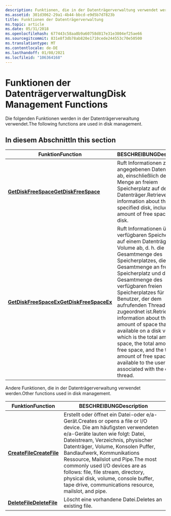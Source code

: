 ```yaml
---
description: Funktionen, die in der Datenträgerverwaltung verwendet werden
ms.assetid: 301d3062-29a1-4b44-bbcd-e9d5b7d7823b
title: Funktionen der Datenträgerverwaltung
ms.topic: article
ms.date: 05/31/2018
ms.openlocfilehash: 677443c58aa8b9a60758d817e31e3804ef25ae66
ms.sourcegitcommit: 831e8f3db78ab820e1710cede244553c70e50500
ms.translationtype: MT
ms.contentlocale: de-DE
ms.lasthandoff: 01/08/2021
ms.locfileid: "106364168"
---
```

# <a name="disk-management-functions"></a><span data-ttu-id="9730a-103">Funktionen der Datenträgerverwaltung</span><span class="sxs-lookup"><span data-stu-id="9730a-103">Disk Management Functions</span></span>

<span data-ttu-id="9730a-104">Die folgenden Funktionen werden in der Datenträgerverwaltung verwendet.</span><span class="sxs-lookup"><span data-stu-id="9730a-104">The following functions are used in disk management.</span></span>

## <a name="in-this-section"></a><span data-ttu-id="9730a-105">In diesem Abschnitt</span><span class="sxs-lookup"><span data-stu-id="9730a-105">In this section</span></span>



| <span data-ttu-id="9730a-106">Funktion</span><span class="sxs-lookup"><span data-stu-id="9730a-106">Function</span></span>                                                    | <span data-ttu-id="9730a-107">BESCHREIBUNG</span><span class="sxs-lookup"><span data-stu-id="9730a-107">Description</span></span>                                                                                                                                                                                                                                                             |
|-------------------------------------------------------------|-------------------------------------------------------------------------------------------------------------------------------------------------------------------------------------------------------------------------------------------------------------------------|
| [<span data-ttu-id="9730a-108">**GetDiskFreeSpace**</span><span class="sxs-lookup"><span data-stu-id="9730a-108">**GetDiskFreeSpace**</span></span>](/windows/desktop/api/FileAPI/nf-fileapi-getdiskfreespacea)<br/>     | <span data-ttu-id="9730a-109">Ruft Informationen zum angegebenen Datenträger ab, einschließlich der Menge an freiem Speicherplatz auf dem Datenträger.</span><span class="sxs-lookup"><span data-stu-id="9730a-109">Retrieves information about the specified disk, including the amount of free space on the disk.</span></span><br/>                                                                                                                                                              |
| [<span data-ttu-id="9730a-110">**GetDiskFreeSpaceEx**</span><span class="sxs-lookup"><span data-stu-id="9730a-110">**GetDiskFreeSpaceEx**</span></span>](/windows/desktop/api/FileAPI/nf-fileapi-getdiskfreespaceexa)<br/> | <span data-ttu-id="9730a-111">Ruft Informationen über den verfügbaren Speicherplatz auf einem Datenträger Volume ab, d. h. die Gesamtmenge des Speicherplatzes, die Gesamtmenge an freiem Speicherplatz und die Gesamtmenge des verfügbaren freien Speicherplatzes für den Benutzer, der dem aufrufenden Thread zugeordnet ist.</span><span class="sxs-lookup"><span data-stu-id="9730a-111">Retrieves information about the amount of space that is available on a disk volume, which is the total amount of space, the total amount of free space, and the total amount of free space available to the user that is associated with the calling thread.</span></span><br/> |



 

<span data-ttu-id="9730a-112">Andere Funktionen, die in der Datenträgerverwaltung verwendet werden.</span><span class="sxs-lookup"><span data-stu-id="9730a-112">Other functions used in disk management.</span></span>



| <span data-ttu-id="9730a-113">Funktion</span><span class="sxs-lookup"><span data-stu-id="9730a-113">Function</span></span>                         | <span data-ttu-id="9730a-114">BESCHREIBUNG</span><span class="sxs-lookup"><span data-stu-id="9730a-114">Description</span></span>                                                                                                                                                                                                                        |
|----------------------------------|------------------------------------------------------------------------------------------------------------------------------------------------------------------------------------------------------------------------------------|
| [<span data-ttu-id="9730a-115">**CreateFile**</span><span class="sxs-lookup"><span data-stu-id="9730a-115">**CreateFile**</span></span>](/windows/desktop/api/FileAPI/nf-fileapi-createfilea) | <span data-ttu-id="9730a-116">Erstellt oder öffnet ein Datei-oder e/a-Gerät.</span><span class="sxs-lookup"><span data-stu-id="9730a-116">Creates or opens a file or I/O device.</span></span> <span data-ttu-id="9730a-117">Die am häufigsten verwendeten e/a-Geräte lauten wie folgt: Datei, Dateistream, Verzeichnis, physischer Datenträger, Volume, Konsolen Puffer, Bandlaufwerk, Kommunikations Ressource, Mailslot und Pipe.</span><span class="sxs-lookup"><span data-stu-id="9730a-117">The most commonly used I/O devices are as follows: file, file stream, directory, physical disk, volume, console buffer, tape drive, communications resource, mailslot, and pipe.</span></span><br/> |
| [<span data-ttu-id="9730a-118">**DeleteFile**</span><span class="sxs-lookup"><span data-stu-id="9730a-118">**DeleteFile**</span></span>](/windows/desktop/api/FileAPI/nf-fileapi-deletefilea) | <span data-ttu-id="9730a-119">Löscht eine vorhandene Datei.</span><span class="sxs-lookup"><span data-stu-id="9730a-119">Deletes an existing file.</span></span><br/>                                                                                                                                                                                               |



 

 

 




